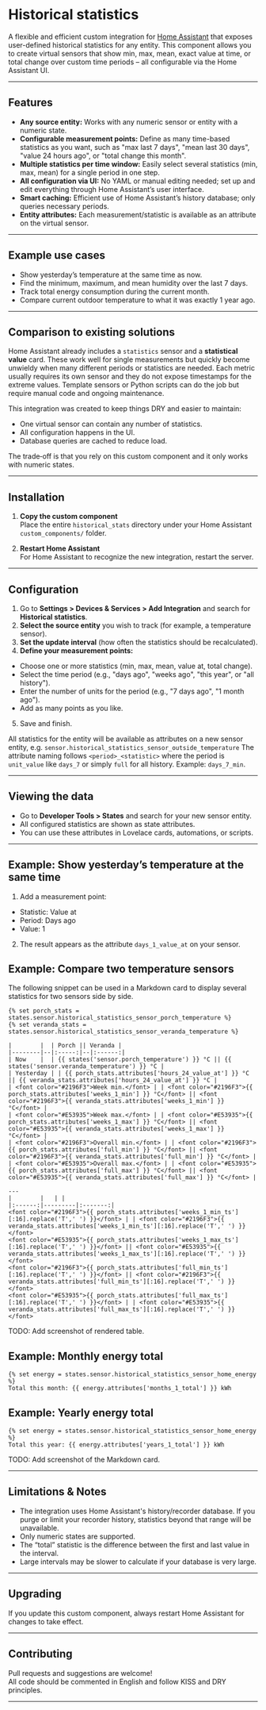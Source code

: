 # Historical statistics

A flexible and efficient custom integration for [Home Assistant](https://www.home-assistant.io/) that exposes user-defined historical statistics for any entity. This component allows you to create virtual sensors that show min, max, mean, exact value at time, or total change over custom time periods – all configurable via the Home Assistant UI.

---

## Features

- **Any source entity:** Works with any numeric sensor or entity with a numeric state.
- **Configurable measurement points:** Define as many time-based statistics as you want, such as "max last 7 days", "mean last 30 days", "value 24 hours ago", or "total change this month".
- **Multiple statistics per time window:** Easily select several statistics (min, max, mean) for a single period in one step.
- **All configuration via UI:** No YAML or manual editing needed; set up and edit everything through Home Assistant’s user interface.
- **Smart caching:** Efficient use of Home Assistant’s history database; only queries necessary periods.
- **Entity attributes:** Each measurement/statistic is available as an attribute on the virtual sensor.

---

## Example use cases

- Show yesterday’s temperature at the same time as now.
- Find the minimum, maximum, and mean humidity over the last 7 days.
- Track total energy consumption during the current month.
- Compare current outdoor temperature to what it was exactly 1 year ago.

---

## Comparison to existing solutions

Home Assistant already includes a `statistics` sensor and a **statistical value**
card. These work well for single measurements but quickly become unwieldy when
many different periods or statistics are needed. Each metric usually requires its
own sensor and they do not expose timestamps for the extreme values. Template
sensors or Python scripts can do the job but require manual code and ongoing
maintenance.

This integration was created to keep things DRY and easier to maintain:

- One virtual sensor can contain any number of statistics.
- All configuration happens in the UI.
- Database queries are cached to reduce load.

The trade‑off is that you rely on this custom component and it only works with
numeric states.

---

## Installation

1. **Copy the custom component**  
   Place the entire `historical_stats` directory under your Home Assistant `custom_components/` folder.

2. **Restart Home Assistant**  
For Home Assistant to recognize the new integration, restart the server.

---

## Configuration

1. Go to **Settings > Devices & Services > Add Integration** and search for **Historical statistics**.
2. **Select the source entity** you wish to track (for example, a temperature sensor).
3. **Set the update interval** (how often the statistics should be recalculated).
4. **Define your measurement points:**

- Choose one or more statistics (min, max, mean, value at, total change).
- Select the time period (e.g., "days ago", "weeks ago", "this year", or "all history").
- Enter the number of units for the period (e.g., "7 days ago", "1 month ago").
- Add as many points as you like.

5. Save and finish.

All statistics for the entity will be available as attributes on a new sensor entity, e.g.
`sensor.historical_statistics_sensor_outside_temperature`
The attribute naming follows `<period>_<statistic>` where the period is `unit_value` like `days_7` or simply `full` for all history. Example: `days_7_min`.

---

## Viewing the data

- Go to **Developer Tools > States** and search for your new sensor entity.
- All configured statistics are shown as state attributes.
- You can use these attributes in Lovelace cards, automations, or scripts.

---

## Example: Show yesterday’s temperature at the same time

1. Add a measurement point:

- Statistic: Value at
- Period: Days ago
- Value: 1

2. The result appears as the attribute `days_1_value_at` on your sensor.

## Example: Compare two temperature sensors

The following snippet can be used in a Markdown card to display several
statistics for two sensors side by side.

```jinja
{% set porch_stats = states.sensor.historical_statistics_sensor_porch_temperature %}
{% set veranda_stats = states.sensor.historical_statistics_sensor_veranda_temperature %}

|        |  | Porch || Veranda |
|--------|--|:-----:|--|:------:|
| Now    |  | {{ states('sensor.porch_temperature') }} °C || {{ states('sensor.veranda_temperature') }} °C |
| Yesterday | | {{ porch_stats.attributes['hours_24_value_at'] }} °C || {{ veranda_stats.attributes['hours_24_value_at'] }} °C |
| <font color="#2196F3">Week min.</font> | | <font color="#2196F3">{{ porch_stats.attributes['weeks_1_min'] }} °C</font> || <font color="#2196F3">{{ veranda_stats.attributes['weeks_1_min'] }} °C</font> |
| <font color="#E53935">Week max.</font> | | <font color="#E53935">{{ porch_stats.attributes['weeks_1_max'] }} °C</font> || <font color="#E53935">{{ veranda_stats.attributes['weeks_1_max'] }} °C</font> |
| <font color="#2196F3">Overall min.</font> | | <font color="#2196F3">{{ porch_stats.attributes['full_min'] }} °C</font> || <font color="#2196F3">{{ veranda_stats.attributes['full_min'] }} °C</font> |
| <font color="#E53935">Overall max.</font> | | <font color="#E53935">{{ porch_stats.attributes['full_max'] }} °C</font> || <font color="#E53935">{{ veranda_stats.attributes['full_max'] }} °C</font> |

---
|        |   | |
|:------:|---------|:-------:|
<font color="#2196F3">{{ porch_stats.attributes['weeks_1_min_ts'][:16].replace('T',' ') }}</font> | | <font color="#2196F3">{{ veranda_stats.attributes['weeks_1_min_ts'][:16].replace('T',' ') }}</font>
<font color="#E53935">{{ porch_stats.attributes['weeks_1_max_ts'][:16].replace('T',' ') }}</font> || <font color="#E53935">{{ veranda_stats.attributes['weeks_1_max_ts'][:16].replace('T',' ') }}</font>
<font color="#2196F3">{{ porch_stats.attributes['full_min_ts'][:16].replace('T',' ') }}</font> || <font color="#2196F3">{{ veranda_stats.attributes['full_min_ts'][:16].replace('T',' ') }}</font>
<font color="#E53935">{{ porch_stats.attributes['full_max_ts'][:16].replace('T',' ') }}</font> | | <font color="#E53935">{{ veranda_stats.attributes['full_max_ts'][:16].replace('T',' ') }}</font>
```

TODO: Add screenshot of rendered table.

## Example: Monthly energy total

```jinja
{% set energy = states.sensor.historical_statistics_sensor_home_energy %}
Total this month: {{ energy.attributes['months_1_total'] }} kWh
```

## Example: Yearly energy total

```jinja
{% set energy = states.sensor.historical_statistics_sensor_home_energy %}
Total this year: {{ energy.attributes['years_1_total'] }} kWh
```

TODO: Add screenshot of the Markdown card.

---

## Limitations & Notes

- The integration uses Home Assistant's history/recorder database. If you purge or limit your recorder history, statistics beyond that range will be unavailable.
- Only numeric states are supported.
- The “total” statistic is the difference between the first and last value in the interval.
- Large intervals may be slower to calculate if your database is very large.

---

## Upgrading

If you update this custom component, always restart Home Assistant for changes to take effect.

---

## Contributing

Pull requests and suggestions are welcome!  
All code should be commented in English and follow KISS and DRY principles.

---
